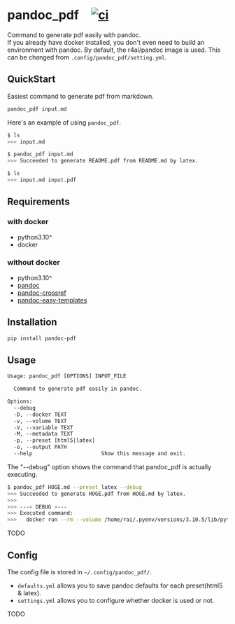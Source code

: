 # pandoc_pdf　[![ci](https://github.com/e9716/pandoc_pdf/actions/workflows/pandoc-build.yml/badge.svg?branch=main)](https://github.com/e9716/pandoc_pdf/actions/workflows/pandoc-build.yml)
Command to generate pdf easily with pandoc.  
If you already have docker installed, you don't even need to build an environment with pandoc. By default, the r4ai/pandoc image is used. This can be changed from `.config/pandoc_pdf/setting.yml`.

## QuickStart
Easiest command to generate pdf from markdown.

```bash
pandoc_pdf input.md
```

Here's an example of using `pandoc_pdf`.

```bash
$ ls
>>> input.md

$ pandoc_pdf input.md
>>> Succeeded to generate README.pdf from README.md by latex.

$ ls
>>> input.md input.pdf
```

## Requirements
### with docker
- python3.10^
- docker

### without docker
- python3.10^
- [pandoc](https://github.com/jgm/pandoc)
- [pandoc-crossref](https://github.com/lierdakil/pandoc-crossref)
- [pandoc-easy-templates](https://github.com/ryangrose/easy-pandoc-templates)

## Installation
```bash
pip install pandoc-pdf
```

## Usage
```txt
Usage: pandoc_pdf [OPTIONS] INPUT_FILE

  Command to generate pdf easily in pandoc.

Options:
  --debug
  -D, --docker TEXT
  -v, --volume TEXT
  -V, --variable TEXT
  -M, --metadata TEXT
  -p, --preset [html5|latex]
  -o, --output PATH
  --help                      Show this message and exit.
```

The "--debug" option shows the command that pandoc_pdf is actually executing.
```bash
$ pandoc_pdf HOGE.md --preset latex --debug
>>> Succeeded to generate HOGE.pdf from HOGE.md by latex.
>>>
>>> ---< DEBUG >---
>>> Executed command:
>>>   docker run --rm --volume /home/rai/.pyenv/versions/3.10.5/lib/python3.10/site-packages/pandoc_pdf_utils/cache:/cache --entrypoint /bin/bash --volume $(pwd):/build  r4ai/pandoc -c "pandoc HOGE.md -t latex -o HOGE.pdf -d /cache/defaults_latex.yml"
```

TODO

## Config
The config file is stored in `~/.config/pandoc_pdf/`. 

- `defaults.yml` allows you to save pandoc defaults for each preset(html5 & latex). 
- `settings.yml` allows you to configure whether docker is used or not.

TODO
